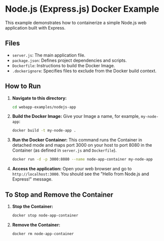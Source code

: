 # Node.js (Express.js) Docker Example

This example demonstrates how to containerize a simple Node.js web application built with Express.

## Files

*   `server.js`: The main application file.
*   `package.json`: Defines project dependencies and scripts.
*   `Dockerfile`: Instructions to build the Docker Image.
*   `.dockerignore`: Specifies files to exclude from the Docker build context.

## How to Run

1.  **Navigate to this directory:**
    ```bash
    cd webapp-examples/nodejs-app
    ```

2.  **Build the Docker Image:**
    Give your Image a name, for example, `my-node-app`:
    ```bash
    docker build -t my-node-app .
    ```

3.  **Run the Docker Container:**
    This command runs the Container in detached mode and maps port 3000 on your host to port 8080 in the Container (as defined in `server.js` and `Dockerfile`).
    ```bash
    docker run -d -p 3000:8080 --name node-app-container my-node-app
    ```

4.  **Access the application:**
    Open your web browser and go to `http://localhost:3000`. You should see the "Hello from Node.js and Express!" message.

## To Stop and Remove the Container

1.  **Stop the Container:**
    ```bash
    docker stop node-app-container
    ```

2.  **Remove the Container:**
    ```bash
    docker rm node-app-container
    ```
